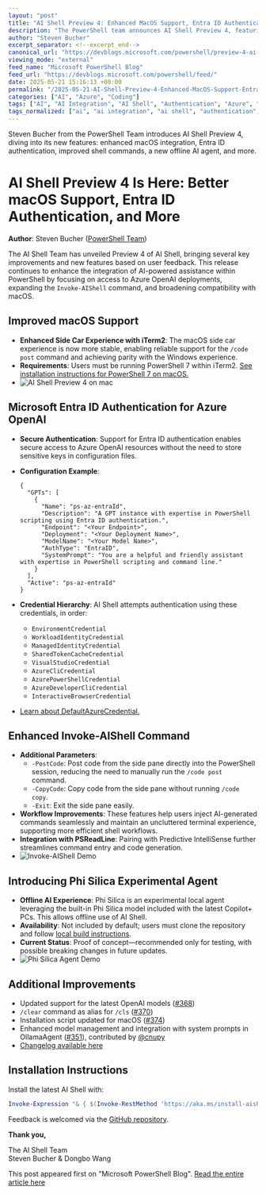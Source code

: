 ```yaml
---
layout: "post"
title: "AI Shell Preview 4: Enhanced MacOS Support, Entra ID Authentication, and More"
description: "The PowerShell team announces AI Shell Preview 4, featuring improved macOS support, Entra ID authentication for Azure OpenAI, enhancements to the Invoke-AIShell command, a new experimental Phi Silica agent, and various update and usability improvements."
author: "Steven Bucher"
excerpt_separator: <!--excerpt_end-->
canonical_url: "https://devblogs.microsoft.com/powershell/preview-4-ai-shell/"
viewing_mode: "external"
feed_name: "Microsoft PowerShell Blog"
feed_url: "https://devblogs.microsoft.com/powershell/feed/"
date: 2025-05-21 15:16:13 +00:00
permalink: "/2025-05-21-AI-Shell-Preview-4-Enhanced-MacOS-Support-Entra-ID-Authentication-and-More.html"
categories: ["AI", "Azure", "Coding"]
tags: ["AI", "AI Integration", "AI Shell", "Authentication", "Azure", "Azure OpenAI", "Coding", "Command Line Tools", "Copilot in Azure", "Entra ID", "Invoke AIShell", "Macos", "News", "OllamaAgent", "Phi Silica", "PowerShell", "Predictive IntelliSense"]
tags_normalized: ["ai", "ai integration", "ai shell", "authentication", "azure", "azure openai", "coding", "command line tools", "copilot in azure", "entra id", "invoke aishell", "macos", "news", "ollamaagent", "phi silica", "powershell", "predictive intellisense"]
---
```


Steven Bucher from the PowerShell Team introduces AI Shell Preview 4, diving into its new features: enhanced macOS integration, Entra ID authentication, improved shell commands, a new offline AI agent, and more.<!--excerpt_end-->

# AI Shell Preview 4 Is Here: Better macOS Support, Entra ID Authentication, and More

**Author**: Steven Bucher ([PowerShell Team](https://devblogs.microsoft.com/powershell))

The AI Shell Team has unveiled Preview 4 of AI Shell, bringing several key improvements and new features based on user feedback. This release continues to enhance the integration of AI-powered assistance within PowerShell by focusing on access to Azure OpenAI deployments, expanding the `Invoke-AIShell` command, and broadening compatibility with macOS.

## Improved macOS Support

- **Enhanced Side Car Experience with iTerm2**: The macOS side car experience is now more stable, enabling reliable support for the `/code post` command and achieving parity with the Windows experience.
- **Requirements**: Users must be running PowerShell 7 within iTerm2. [See installation instructions for PowerShell 7 on macOS.](https://learn.microsoft.com/powershell/scripting/install/installing-powershell-on-macos)
- ![AI Shell Preview 4 on mac](https://devblogs.microsoft.com/powershell/wp-content/uploads/sites/30/2025/05/macdemo.gif)

## Microsoft Entra ID Authentication for Azure OpenAI

- **Secure Authentication**: Support for Entra ID authentication enables secure access to Azure OpenAI resources without the need to store sensitive keys in configuration files.
- **Configuration Example**:

  ```jsonc
  {
    "GPTs": [
      {
        "Name": "ps-az-entraId",
        "Description": "A GPT instance with expertise in PowerShell scripting using Entra ID authentication.",
        "Endpoint": "<Your Endpoint>",
        "Deployment": "<Your Deployment Name>",
        "ModelName": "<Your Model Name>",
        "AuthType": "EntraID",
        "SystemPrompt": "You are a helpful and friendly assistant with expertise in PowerShell scripting and command line."
      }
    ],
    "Active": "ps-az-entraId"
  }
  ```

- **Credential Hierarchy**: AI Shell attempts authentication using these credentials, in order:
  - `EnvironmentCredential`
  - `WorkloadIdentityCredential`
  - `ManagedIdentityCredential`
  - `SharedTokenCacheCredential`
  - `VisualStudioCredential`
  - `AzureCliCredential`
  - `AzurePowerShellCredential`
  - `AzureDeveloperCliCredential`
  - `InteractiveBrowserCredential`
- [Learn about DefaultAzureCredential.](https://learn.microsoft.com/dotnet/api/azure.identity.defaultazurecredential)

## Enhanced Invoke-AIShell Command

- **Additional Parameters**:
  - `-PostCode`: Post code from the side pane directly into the PowerShell session, reducing the need to manually run the `/code post` command.
  - `-CopyCode`: Copy code from the side pane without running `/code copy`.
  - `-Exit`: Exit the side pane easily.
- **Workflow Improvements**: These features help users inject AI-generated commands seamlessly and maintain an uncluttered terminal experience, supporting more efficient shell workflows.
- **Integration with PSReadLine**: Pairing with Predictive IntelliSense further streamlines command entry and code generation.
- ![Invoke-AIShell Demo](https://devblogs.microsoft.com/powershell/wp-content/uploads/sites/30/2025/05/InvokeAIShellDemo.gif)

## Introducing Phi Silica Experimental Agent

- **Offline AI Experience**: Phi Silica is an experimental local agent leveraging the built-in Phi Silica model included with the latest Copilot+ PCs. This allows offline use of AI Shell.
- **Availability**: Not included by default; users must clone the repository and follow [local build instructions](https://github.com/PowerShell/AIShell?tab=readme-ov-file#locally-building-ai-shell).
- **Current Status**: Proof of concept—recommended only for testing, with possible breaking changes in future updates.
- ![Phi Silica Agent Demo](https://devblogs.microsoft.com/powershell/wp-content/uploads/sites/30/2025/05/PhiSilicaAgentDemo.gif)

## Additional Improvements

- Updated support for the latest OpenAI models ([#368](https://github.com/PowerShell/AIShell/pull/368))
- `/clear` command as alias for `/cls` ([#370](https://github.com/PowerShell/AIShell/pull/370))
- Installation script updated for macOS ([#374](https://github.com/PowerShell/AIShell/pull/374))
- Enhanced model management and integration with system prompts in OllamaAgent ([#351](https://github.com/PowerShell/AIShell/pull/351)), contributed by [@cnupy](https://github.com/cnupy)
- [Changelog available here](https://github.com/PowerShell/AIShell/releases/tag/v1.0.0-preview.4)

## Installation Instructions

Install the latest AI Shell with:

```powershell
Invoke-Expression "& { $(Invoke-RestMethod 'https://aka.ms/install-aishell.ps1') }"
```

Feedback is welcomed via the [GitHub repository](https://github.com/PowerShell/AIShell/issues).

**Thank you,**

The AI Shell Team  
Steven Bucher & Dongbo Wang

This post appeared first on "Microsoft PowerShell Blog". [Read the entire article here](https://devblogs.microsoft.com/powershell/preview-4-ai-shell/)
